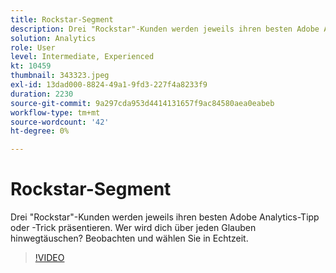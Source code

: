 ```yaml
---
title: Rockstar-Segment
description: Drei "Rockstar"-Kunden werden jeweils ihren besten Adobe Analytics-Tipp oder -Trick präsentieren.
solution: Analytics
role: User
level: Intermediate, Experienced
kt: 10459
thumbnail: 343323.jpeg
exl-id: 13dad000-8824-49a1-9fd3-227f4a8233f9
duration: 2230
source-git-commit: 9a297cda953d4414131657f9ac84580aea0eabeb
workflow-type: tm+mt
source-wordcount: '42'
ht-degree: 0%

---
```


# Rockstar-Segment

Drei &quot;Rockstar&quot;-Kunden werden jeweils ihren besten Adobe Analytics-Tipp oder -Trick präsentieren. Wer wird dich über jeden Glauben hinwegtäuschen? Beobachten und wählen Sie in Echtzeit.

>[!VIDEO](https://video.tv.adobe.com/v/343323/?quality=12&learn=on)
